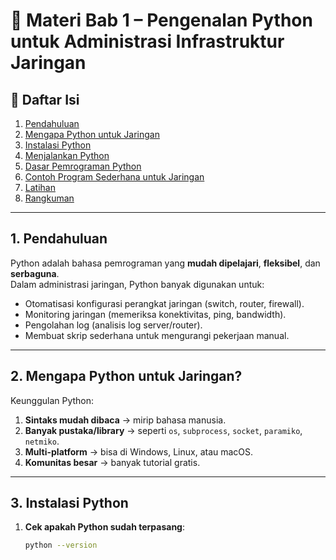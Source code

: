 # 📘 Materi Bab 1 – Pengenalan Python untuk Administrasi Infrastruktur Jaringan

## 📑 Daftar Isi
1. [Pendahuluan](#1-pendahuluan)
2. [Mengapa Python untuk Jaringan](#2-mengapa-python-untuk-jaringan)
3. [Instalasi Python](#3-instalasi-python)
4. [Menjalankan Python](#4-menjalankan-python)
5. [Dasar Pemrograman Python](#5-dasar-pemrograman-python)
6. [Contoh Program Sederhana untuk Jaringan](#6-contoh-program-sederhana-untuk-jaringan)
7. [Latihan](#7-latihan)
8. [Rangkuman](#8-rangkuman)

---

## 1. Pendahuluan
Python adalah bahasa pemrograman yang **mudah dipelajari**, **fleksibel**, dan **serbaguna**.  
Dalam administrasi jaringan, Python banyak digunakan untuk:
- Otomatisasi konfigurasi perangkat jaringan (switch, router, firewall).
- Monitoring jaringan (memeriksa konektivitas, ping, bandwidth).
- Pengolahan log (analisis log server/router).
- Membuat skrip sederhana untuk mengurangi pekerjaan manual.

---

## 2. Mengapa Python untuk Jaringan?
Keunggulan Python:
1. **Sintaks mudah dibaca** → mirip bahasa manusia.
2. **Banyak pustaka/library** → seperti `os`, `subprocess`, `socket`, `paramiko`, `netmiko`.
3. **Multi-platform** → bisa di Windows, Linux, atau macOS.
4. **Komunitas besar** → banyak tutorial gratis.

---

## 3. Instalasi Python
1. **Cek apakah Python sudah terpasang**:
   ```bash
   python --version
